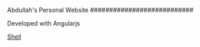 Abdullah's Personal Website
###########################

Developed with Angularjs

[Shell](http://manuel.kiessling.net/2014/06/09/creating-a-useful-angularjs-project-structure-and-toolchain/)
